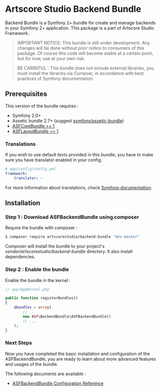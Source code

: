 # Artscore Studio Backend Bundle

Backend Bundle is a Symfony 2+ bundle for create and manage backends in your Symfony 2+ application. This package is a part of Artscore Studio Framework.

> IMPORTANT NOTICE: This bundle is still under development. Any changes will be done without prior notice to consumers of this package. Of course this code will become stable at a certain point, but for now, use at your own risk.

> BE CARREFUL : This bundle does not include external libraries, you must install the libraries via Compoer, in accordance with best practices of Symfony documentation.
 
## Prerequisites

This version of the bundle requires :
* Symfony 2.0+
* Assetic bundle 2.7+ (suggest [symfony/assetic-bundle](https://packagist.org/packages/symfony/assetic-bundle))
* [ASFCoreBundle >= 1](https://github.com/artscorestudio/core-bundle)
* [ASFLayoutBundle >= 1](https://github.com/artscorestudio/layout-bundle)

### Translations

If you wish to use default texts provided in this bundle, you have to make sure you have translator enabled in your config.

```yaml
# app/config/config.yml
framework:
    translator: ~
```

For more information about translations, check [Symfony documentation](https://symfony.com/doc/current/book/translation.html).

## Installation

### Step 1 : Download ASFBackendBundle using composer

Require the bundle with composer :

```bash
$ composer require artscorestudio/backend-bundle "dev-master"
```

Composer will install the bundle to your project's *vendor/artscorestudio/backend-bundle* directory. It also install dependencies. 

### Step 2 : Enable the bundle

Enable the bundle in the kernel :

```php
// app/AppKernel.php

public function registerBundles()
{
	$bundles = array(
		// ...
		new ASF\BackendBundle\ASFBackendBundle()
		// ...
	);
}
```

### Next Steps

Now you have completed the basic installation and configuration of the ASFBackendBundle, you are ready to learn about more advanced features and usages of the bundle.

The following documents are available :
* [ASFBackendBundle Configuration Reference](configuration.md)